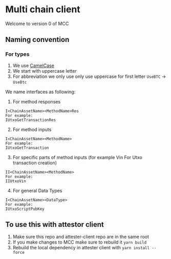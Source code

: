 # Multi chain client

Welcome to version 0 of MCC

## Naming convention

### For types

1. We use [CamelCase](https://en.wikipedia.org/wiki/Camel_case)
2. We start with uppercase letter
3. For abbreviation we only use only use uppercase for first letter `UseBTC` -> `UseBtc`

We name interfaces as following:

1. For method responses

```
I<ChainAssetName><MethodName>Res
For example:
IUtxoGetTransactionRes
```

2. For method inputs

```
I<ChainAssetName><MethodName>
For example:
IUtxoGetTransaction
```

3. For specific parts of method inputs (for example Vin For Utxo transaction creation)

```
II<ChainAssetName><MethodName>
For example:
IIUtxoVin
```

4. For general Data Types

```
I<ChainAssetName><DataType>
For example:
IUtxoScriptPubKey
```

## To use this with attestor client

1. Make sure this repo and attester-client repo are in the same root
2. If you make changes to MCC make sure to rebuild it `yarn build`
3. Rebuild the local dependency in attester client with `yarn install --force`
